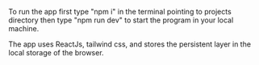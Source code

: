 To run the app first type "npm i" in the terminal pointing to projects directory
then type "npm run dev" to start the program in your local machine.

The app uses ReactJs, tailwind css, and stores the persistent layer in the local storage of the browser.
